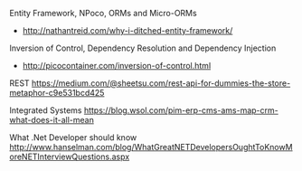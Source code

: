 Entity Framework, NPoco, ORMs and Micro-ORMs
* http://nathantreid.com/why-i-ditched-entity-framework/

Inversion of Control, Dependency Resolution and Dependency Injection
* http://picocontainer.com/inversion-of-control.html

REST
https://medium.com/@sheetsu.com/rest-api-for-dummies-the-store-metaphor-c9e531bcd425

Integrated Systems
https://blog.wsol.com/pim-erp-cms-ams-map-crm-what-does-it-all-mean

What .Net Developer should know
http://www.hanselman.com/blog/WhatGreatNETDevelopersOughtToKnowMoreNETInterviewQuestions.aspx
